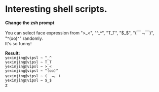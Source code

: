 Interesting shell scripts.
=======
**Change the zsh prompt**    
        
You can select face expression from  "\>\_<", "^_^", "T\_T", "$_$", "(￣﹁￣)", "^(oo)^" randomly.                      
It's so funny!          
    
**Result:**          
       `yexinjing@vipsl ~ ^_^`         
       `yexinjing@vipsl ~ T_T`        
       `yexinjing@vipsl ~ >_<`         
       `yexinjing@vipsl ~ ^(oo)^`           
       `yexinjing@vipsl ~ (￣﹁￣)`       
       `yexinjing@vipsl ~ $_$ `          
       z
